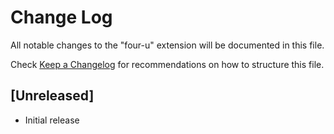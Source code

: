 # Change Log

All notable changes to the "four-u" extension will be documented in this file.

Check [Keep a Changelog](http://keepachangelog.com/) for recommendations on how to structure this file.

## [Unreleased]

- Initial release
